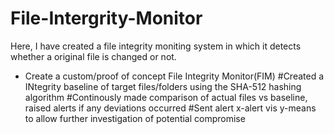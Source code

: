 # File-Intergrity-Monitor
Here, I have created a file integrity moniting system in which it detects whether a original file is changed or not.

* Create a custom/proof of concept File Integrity Monitor(FIM)
       #Created a INtegrity baseline of target files/folders using the SHA-512 hashing algorithm
       #Continously made comparison of actual files vs baseline, raised alerts if any deviations occurred
       #Sent alert x-alert vis y-means to allow further investigation of potential compromise 
